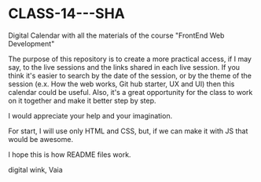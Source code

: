 # CLASS-14---SHA
Digital Calendar with all the materials of the course "FrontEnd Web Development"

The purpose of this repository is to create a more practical access, if I may say, to the live sessions and the links shared in each live session.
If you think it's easier to search by the date of the session, or by the theme of the session (e.x. How the web works, Git hub starter, UX and UI) then this calendar could be useful. Also, it's a great opportunity for the class to work on it together and make it better step by step.

I would appreciate your help and your imagination. 

For start, I will use only HTML and CSS, but, if we can make it with JS that would be awesome.

I hope this is how README files work.

digital wink,
Vaia

